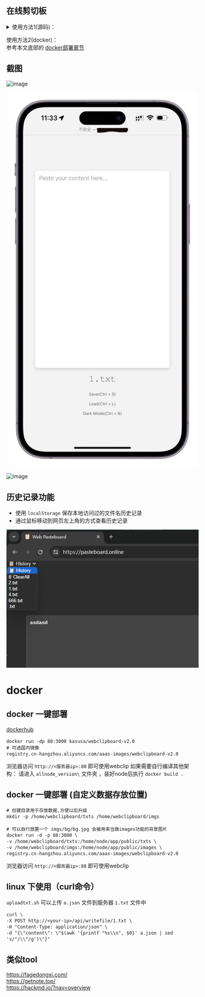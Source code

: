 ## 在线剪切板

<details>
<summary>使用方法1(源码)：</summary>

1. git clone 本项目到服务器
2. 进入 `allnode_version/` 目录下
3. 安装 node 环境 
4. 执行 `npm install` 安装依赖
3. 使用命令 `node api.js` 启动服务
4. 访问 `http://<你的服务器ip>:3000` 即可使用剪切版

```SH
#!/bin/bash
# 1. git clone 本项目到服务器
git clone https://github.com/cornradio/webclipboard

# 进入 `allnode_version/` 目录下
cd webclipboard/allnode_version

# 检查 Node.js 是否已经安装
if ! command -v node &> /dev/null; then
    echo "Node.js 未安装，请先安装 Node.js"
    exit 1
fi

# 4. 执行 `npm install` 安装依赖
npm install

# 5. 使用命令 `node api.js` 启动服务
node api.js &  # 使用 & 让服务在后台运行

# 6. 访问 `http://<你的服务器ip>:3000` 即可使用剪切版
echo "服务已启动，请访问 http://<你的服务器ip>:3000 使用剪切版"
```
</details>


使用方法2(docker)：  
参考本文底部的 [docker部署章节](#docker)  



## 截图
![image](https://github.com/user-attachments/assets/f489f649-71de-4ff1-bfff-adadece727c5)


<div align="center">
	<img src="images/image2.jpg" alt="Editor" width="500">
</div>

![image](https://github.com/user-attachments/assets/ba174d9c-311a-4b44-8171-61a7a4c71aef)


## 历史记录功能
- 使用 `localStorage` 保存本地访问过的文件名历史记录
- 通过鼠标移动到网页左上角的方式查看历史记录
  
![历史记录](https://raw.githubusercontent.com/cornradio/imgs/main/blog/Clip_2024-07-17_19-47-01.png)

# docker

## docker 一键部署 
[dockerhub](https://hub.docker.com/r/kasusa/webclipboard-v2.0)

```shell
docker run -dp 80:3000 kasusa/webclipboard-v2.0
# 可选国内镜像
registry.cn-hangzhou.aliyuncs.com/aaas-images/webclipboard-v2.0
```

浏览器访问 `http://<服务器ip>:80` 即可使用webclip
如果需要自行编译其他架构： 请进入 `allnode_version\` 文件夹 ，装好node后执行 `docker build .`

## docker 一键部署 (自定义数据存放位置)

```SH
# 创建目录用于存放数据,方便以后升级
mkdir -p /home/webclipboard/txts /home/webclipboard/imgs

# 可以自行放置一个 imgs/bg/bg.jpg 会被用来当做images功能的背景图片
docker run -d -p 88:3000 \
-v /home/webclipboard/txts:/home/node/app/public/txts \
-v /home/webclipboard/imgs:/home/node/app/public/images \
registry.cn-hangzhou.aliyuncs.com/aaas-images/webclipboard-v2.0

```

浏览器访问 `http://<服务器ip>:88` 即可使用webclip


## linux 下使用（curl命令）

`uploadtxt.sh` 可以上传 `a.json` 文件到服务器 `1.txt` 文件中
```shell
curl \
-X POST http://<your-ip>/api/writefile/1.txt \
-H "Content-Type: application/json" \
-d "{\"content\": \"$(awk '{printf "%s\\n", $0}' a.json | sed 's/"/\\"/g')\"}"
```

## 类似tool
https://fagedongxi.com/  
https://getnote.top/  
https://hackmd.io/?nav=overview
